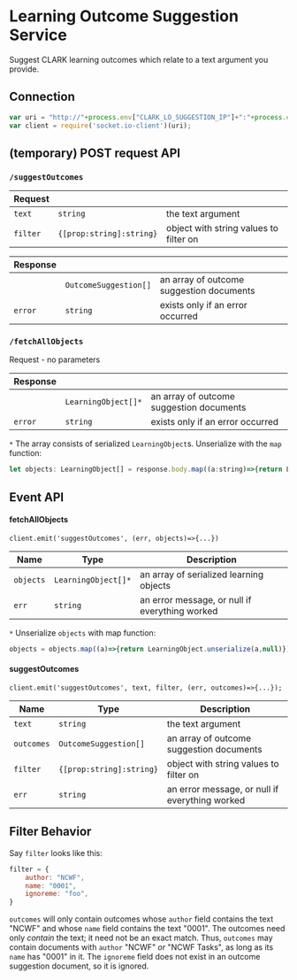 # Learning Outcome Suggestion Service

Suggest CLARK learning outcomes which relate to a text argument you provide.

## Connection

```javascript
var uri = "http://"+process.env["CLARK_LO_SUGGESTION_IP"]+":"+process.env["CLARK_LO_SUGGESTION_PORT"];
var client = require('socket.io-client')(uri);
```

## (temporary) POST request API

### `/suggestOutcomes`
Request | []() | []()
---|---|---
`text`|`string`|the text argument
`filter`|`{[prop:string]:string}`|object with string values to filter on

Response| []() | []()
---|---|---
[]()|`OutcomeSuggestion[]`|an array of outcome suggestion documents
`error`|`string`|exists only if an error occurred

### `/fetchAllObjects`
Request - no parameters

Response| []() | []()
---|---|---
[]()|`LearningObject[]*`|an array of outcome suggestion documents
`error`|`string`|exists only if an error occurred

`*` The array consists of serialized `LearningObject`s. Unserialize with the `map` function:
```javascript
let objects: LearningObject[] = response.body.map((a:string)=>{return LearningObject.unserialize(a,null)});
```

## Event API

#### fetchAllObjects
`client.emit('suggestOutcomes', (err, objects)=>{...})`

Name | Type | Description
---|---|---
`objects`|`LearningObject[]*`|an array of serialized learning objects
`err`|`string`|an error message, or null if everything worked

`*` Unserialize `objects` with map function:
```javascript
objects = objects.map((a)=>{return LearningObject.unserialize(a,null)});
```

#### suggestOutcomes
`client.emit('suggestOutcomes', text, filter, (err, outcomes)=>{...});`

Name | Type | Description
---|---|---
`text`|`string`|the text argument
`outcomes`|`OutcomeSuggestion[]`|an array of outcome suggestion documents
`filter`|`{[prop:string]:string}`|object with string values to filter on
`err`|`string`|an error message, or null if everything worked

## Filter Behavior
Say `filter` looks like this:
```javascript
filter = {
    author: "NCWF",
    name: "0001",
    ignoreme: "foo",
}
```
`outcomes` will only contain outcomes whose `author` field contains the text "NCWF" and whose `name` field contains the text "0001". The outcomes need only _contain_ the text; it need not be an exact match. Thus, `outcomes` may contain documents with `author` "NCWF" _or_ "NCWF Tasks", as long as its `name` has "0001" in it. The `ignoreme` field does not exist in an outcome suggestion document, so it is ignored.
